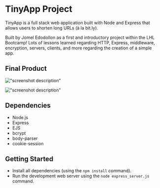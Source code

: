 # TinyApp Project

TinyApp is a full stack web application built with Node and Express that allows users to shorten long URLs (à la bit.ly).

Built by Jomel Edodollon as a first and introductory project within the LHL Bootcamp! Lots of lessons learned regarding HTTP, Express, middleware, encryption, servers, clients, and more regarding the creation of a simple app.

## Final Product

!["screenshot description"](#)

!["screenshot description"](#)

## Dependencies

- Node.js
- Express
- EJS
- bcrypt
- body-parser
- cookie-session

## Getting Started

- Install all dependencies (using the `npm install` command).
- Run the development web server using the `node express_server.js` command.